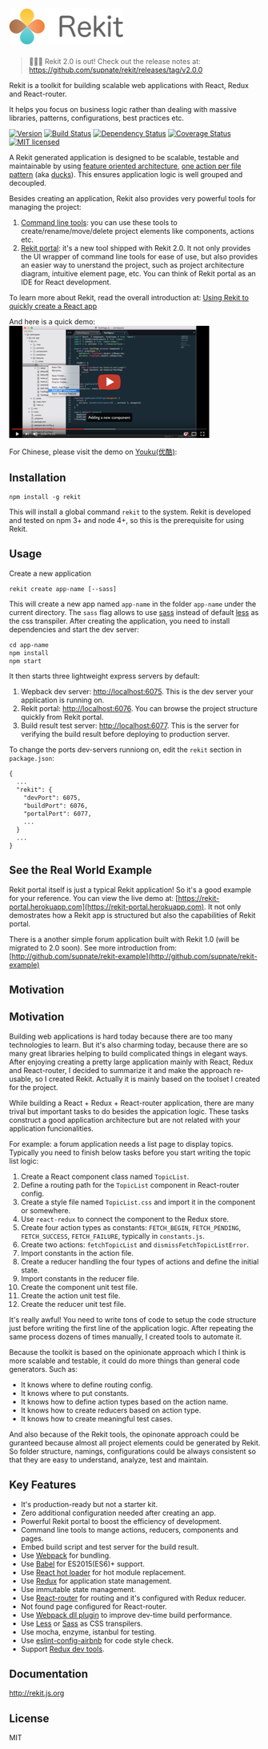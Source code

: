 # <img src="/images/logo_text.png?raw=true" width="228">

> 🎉🎉🎉 Rekit 2.0 is out! Check out the release notes at: https://github.com/supnate/rekit/releases/tag/v2.0.0

Rekit is a toolkit for building scalable web applications with React, Redux and React-router.

It helps you focus on business logic rather than dealing with massive libraries, patterns, configurations, best practices etc.

[![Version](http://img.shields.io/npm/v/rekit.svg)](https://www.npmjs.org/package/rekit)
[![Build Status](https://travis-ci.org/supnate/rekit.svg?branch=master)](https://travis-ci.org/supnate/rekit)
[![Dependency Status](https://david-dm.org/supnate/rekit.svg?style=flat-square)](https://david-dm.org/supnate/rekit)
[![Coverage Status](https://img.shields.io/codecov/c/github/supnate/rekit/master.svg)](https://codecov.io/github/supnate/rekit)
[![MIT licensed](https://img.shields.io/badge/license-MIT-blue.svg)](./LICENSE)

A Rekit generated application is designed to be scalable, testable and maintainable by using [feature oriented architecture](https://github.com), [one action per file pattern](one) (aka [ducks](ducks)). This ensures application logic is well grouped and decoupled.

Besides creating an application, Rekit also provides very powerful tools for managing the project:
 1. [Command line tools](): you can use these tools to create/rename/move/delete project elements like components, actions etc.
 2. [Rekit portal](): it's a new tool shipped with Rekit 2.0. It not only provides the UI wrapper of command line tools for ease of use, but also provides an easier way to unerstand the project, such as project architecture diagram, intuitive element page, etc. You can think of Rekit portal as an IDE for React development.

To learn more about Rekit, read the overall introduction at:
[Using Rekit to quickly create a React app](https://medium.com/@nate_wang/using-rekit-to-quickly-create-a-react-app-108bcc07e7f)

And here is a quick demo:
[<img src="/images/youtube.png" width="400" alt="Rekit Demo"/>](https://youtu.be/9lqWoQjy-JY "Rekit Demo")

For Chinese, please visit the demo on [Youku(优酷)](http://v.youku.com/v_show/id_XMTcyNTQxNzgwNA==.html):

## Installation
```
npm install -g rekit
```
This will install a global command `rekit` to the system. Rekit is developed and tested on npm 3+ and node 4+, so this is the prerequisite for using Rekit.

## Usage
Create a new application
```
rekit create app-name [--sass]
```
This will create a new app named `app-name` in the folder `app-name` under the current directory. The `sass` flag allows to use [sass]() instead of default [less]() as the css transpiler. After creating the application, you need to install dependencies and start the dev server:
```
cd app-name
npm install
npm start
```

It then starts three lightweight express servers by default:
 1. Wepback dev server: [http://localhost:6075](http://localhost:6075). This is the dev server your application is running on.
 2. Rekit portal: [http://localhost:6076](http://localhost:6076). You can browse the project structure quickly from Rekit portal.
 3. Build result test server: [http://localhost:6077](http://localhost:6077). This is the server for verifying the build result before deploying to production server.

To change the ports dev-servers runniong on, edit the `rekit` section in `package.json`:
```
{
  ...
  "rekit": {
    "devPort": 6075,
    "buildPort": 6076,
    "portalPort": 6077,
    ...
  }
  ...
}
```

## See the Real World Example
Rekit portal itself is just a typical Rekit application! So it's a good example for your reference. You can view the live demo at: [https://rekit-portal.herokuapp.com](https://rekit-portal.herokuapp.com). It not only demostrates how a Rekit app is structured but also the capabilities of Rekit portal.

There is a another simple forum application built with Rekit 1.0 (will be migrated to 2.0 soon). See more introduction from: [http://github.com/supnate/rekit-example](http://github.com/supnate/rekit-example)

## Motivation


## Motivation
Building web applications is hard today because there are too many technologies to learn. But it's also charming today, because there are so many great libraries helping to build complicated things in elegant ways. After enjoying creating a pretty large application mainly with React, Redux and React-router, I decided to summarize it and make the approach re-usable, so I created Rekit. Actually it is mainly based on the toolset I created for the project.

While building a React + Redux + React-router application, there are many trival but important tasks to do besides the appication logic. These tasks construct a good application architecture but are not related with your application funcionalities.

For example: a forum application needs a list page to display topics. Typically you need to finish below tasks before you start writing the topic list logic:

1. Create a React component class named `TopicList`.
2. Define a routing path for the `TopicList` component in React-router config.
3. Create a style file named `TopicList.css` and import it in the component or somewhere.
4. Use `react-redux` to connect the component to the Redux store.
5. Create four action types as constants: `FETCH_BEGIN`, `FETCH_PENDING`, `FETCH_SUCCESS`, `FETCH_FAILURE`, typically in `constants.js`.
6. Create two actions: `fetchTopicList` and `dismissFetchTopicListError`.
7. Import constants in the action file.
8. Create a reducer handling the four types of actions and define the initial state.
9. Import constants in the reducer file.
10. Create the component unit test file.
11. Create the action unit test file.
12. Create the reducer unit test file.

It's really awful! You need to write tons of code to setup the code structure just before writing the first line of the application logic. After repeating the same process dozens of times manually, I created tools to automate it.

Because the toolkit is based on the opinionate approach which I think is more scalable and testable, it could do more things than general code generators. Such as:

* It knows where to define routing config.
* It knows where to put constants.
* It knows how to define action types based on the action name.
* It knows how to create reducers based on action type.
* It knows how to create meaningful test cases.

And also because of the Rekit tools, the opinonate approach could be guranteed because almost all project elements could be generated by Rekit. So folder structure, namings, configurations could be always consistent so that they are easy to understand, analyze, test and maintain.

## Key Features
 * It's production-ready but not a starter kit.
 * Zero additional configuration needed after creating an app.
 * Powerful Rekit portal to boost the efficiency of development.
 * Command line tools to mange actions, reducers, components and pages.
 * Embed build script and test server for the build result.
 * Use [Webpack](http://webpack.github.io) for bundling.
 * Use [Babel](https://babeljs.io/) for ES2015(ES6)+ support.
 * Use [React hot loader](http://gaearon.github.io/react-hot-loader/) for hot module replacement.
 * Use [Redux](http://redux.js.org/) for application state management.
 * Use immutable state management.
 * Use [React-router](https://github.com/reactjs/react-router) for routing and it's configured with Redux reducer.
 * Not found page configured for React-router.
 * Use [Webpack dll plugin](http://webpack.github.io/docs/list-of-plugins.html#dllplugin) to improve dev-time build performance.
 * Use [Less](http://lesscss.org/) or [Sass]() as CSS transpilers.
 * Use mocha, enzyme, istanbul for testing.
 * Use [eslint-config-airbnb](https://github.com/airbnb/javascript) for code style check.
 * Support [Redux dev tools](https://chrome.google.com/webstore/detail/redux-devtools/lmhkpmbekcpmknklioeibfkpmmfibljd).

## Documentation
http://rekit.js.org

## License
MIT
